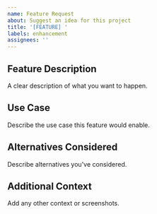 ```yaml
---
name: Feature Request
about: Suggest an idea for this project
title: '[FEATURE] '
labels: enhancement
assignees: ''
---
```


## Feature Description
A clear description of what you want to happen.

## Use Case
Describe the use case this feature would enable.

## Alternatives Considered
Describe alternatives you've considered.

## Additional Context
Add any other context or screenshots.

